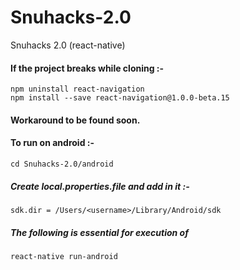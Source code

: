 # Snuhacks-2.0
Snuhacks 2.0 (react-native)

<h4> If the project breaks while cloning :- </h4>

`npm uninstall react-navigation `
</br>
`npm install --save react-navigation@1.0.0-beta.15`

<h4> Workaround to be found soon. </h4>

<h4> To run on android :- </h4>

`cd Snuhacks-2.0/android`
<h5> Create local.properties.file and add in it :- </h5>

 `sdk.dir = /Users/<username>/Library/Android/sdk`

<h5> The following is essential for execution of </h5> 

`react-native run-android`

